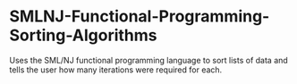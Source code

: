 # SMLNJ-Functional-Programming-Sorting-Algorithms
Uses the SML/NJ functional programming language to sort lists of data and tells the user how many iterations were required for each.

